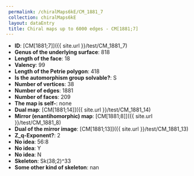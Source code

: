 ```yaml
--- 
 permalink: /chiralMaps6kE/CM_1881_7 
 collection: chiralMaps6kE
 layout: dataEntry
 title: Chiral maps up to 6000 edges - CM[1881;7]
---
```


- **ID**: [CM[1881;7]]({{ site.url }}/test/CM_1881_7)
- **Genus of the underlying surface**: 818
- **Length of the face**: 18
- **Valency**: 99
- **Length of the Petrie polygon**: 418
- **Is the automorphism group solvable?**: S
- **Number of vertices**: 38
- **Number of edges**: 1881
- **Number of faces**: 209
- **The map is self-**: none
- **Dual map**: [CM[1881;14]]({{ site.url }}/test/CM_1881_14)
- **Mirror (enantihomorphic) map**: [CM[1881;8]]({{ site.url }}/test/CM_1881_8)
- **Dual of the mirror image**: [CM[1881;13]]({{ site.url }}/test/CM_1881_13)
- **Z_q-Exponent?**: 2
- **No idea**:  56:8
- **No idea**: Y
- **No idea**: N
- **Skeleton**: Sk(38;2)^33
- **Some other kind of skeleton**: nan
